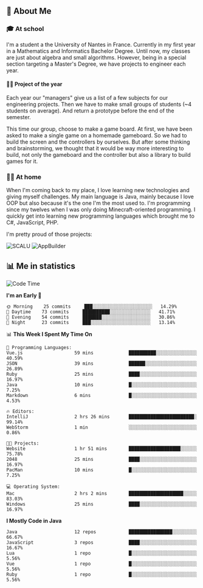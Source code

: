 ## 👀 About Me

### 🎓 At school

I'm a student a the University of Nantes in France. Currently in my first year in a Mathematics and Informatics Bachelor Degree. Until now, my classes are just about algebra and small algorithms. However, being in a special section targeting a Master's Degree, we have projects to engineer each year. 

#### 🔧🔬 Project of the year

Each year our "managers" give us a list of a few subjects for our engineering projects. Then we have to make small groups of students (~4 students on average). And return a prototype before the end of the semester.

This time our group, choose to make a game board. At first, we have been asked to make a single game on a homemade gameboard. So we had to build the screen and the controllers by ourselves. 
But after some thinking and brainstorming, we thought that it would be way more interesting to build, not only the gameboard and the controller but also a library to build games for it.

### 👨‍💻 At home

When I'm coming back to my place, I love learning new technologies and giving myself challenges. My main language is Java, mainly because I love OOP but also because it's the one I'm the most used to. I'm programming since my twelves when I was only doing Minecraft-oriented programming.  I quickly get into learning new programming languages which brought me to C#, JavaScript, PHP. 

I'm pretty proud of those projects:

![SCALU](https://github-readme-stats.vercel.app/api/pin?username=renardfute&repo=SCALU)
![AppBuilder](https://github-readme-stats.vercel.app/api/pin?username=pulsedev2&repo=AppBuilder)

## 📊 Me in statistics
<!--START_SECTION:waka-->
![Code Time](http://img.shields.io/badge/Code%20Time-31%20hrs%2019%20mins-blue)

**I'm an Early 🐤** 

```text
🌞 Morning    25 commits     ███░░░░░░░░░░░░░░░░░░░░░░   14.29% 
🌆 Daytime    73 commits     ██████████░░░░░░░░░░░░░░░   41.71% 
🌃 Evening    54 commits     ███████░░░░░░░░░░░░░░░░░░   30.86% 
🌙 Night      23 commits     ███░░░░░░░░░░░░░░░░░░░░░░   13.14%

```


📊 **This Week I Spent My Time On** 

```text
💬 Programming Languages: 
Vue.js                   59 mins             ██████████░░░░░░░░░░░░░░░   40.59% 
JSON                     39 mins             ██████░░░░░░░░░░░░░░░░░░░   26.89% 
Ruby                     25 mins             ████░░░░░░░░░░░░░░░░░░░░░   16.97% 
Java                     10 mins             █░░░░░░░░░░░░░░░░░░░░░░░░   7.25% 
Markdown                 6 mins              █░░░░░░░░░░░░░░░░░░░░░░░░   4.53%

🔥 Editors: 
IntelliJ                 2 hrs 26 mins       ████████████████████████░   99.14% 
WebStorm                 1 min               ░░░░░░░░░░░░░░░░░░░░░░░░░   0.86%

🐱‍💻 Projects: 
Website                  1 hr 51 mins        ███████████████████░░░░░░   75.78% 
2048                     25 mins             ████░░░░░░░░░░░░░░░░░░░░░   16.97% 
PacMan                   10 mins             █░░░░░░░░░░░░░░░░░░░░░░░░   7.25%

💻 Operating System: 
Mac                      2 hrs 2 mins        ████████████████████░░░░░   83.03% 
Windows                  25 mins             ████░░░░░░░░░░░░░░░░░░░░░   16.97%

```

**I Mostly Code in Java** 

```text
Java                     12 repos            ████████████████░░░░░░░░░   66.67% 
JavaScript               3 repos             ████░░░░░░░░░░░░░░░░░░░░░   16.67% 
Lua                      1 repo              █░░░░░░░░░░░░░░░░░░░░░░░░   5.56% 
Vue                      1 repo              █░░░░░░░░░░░░░░░░░░░░░░░░   5.56% 
Ruby                     1 repo              █░░░░░░░░░░░░░░░░░░░░░░░░   5.56%

```



<!--END_SECTION:waka-->

